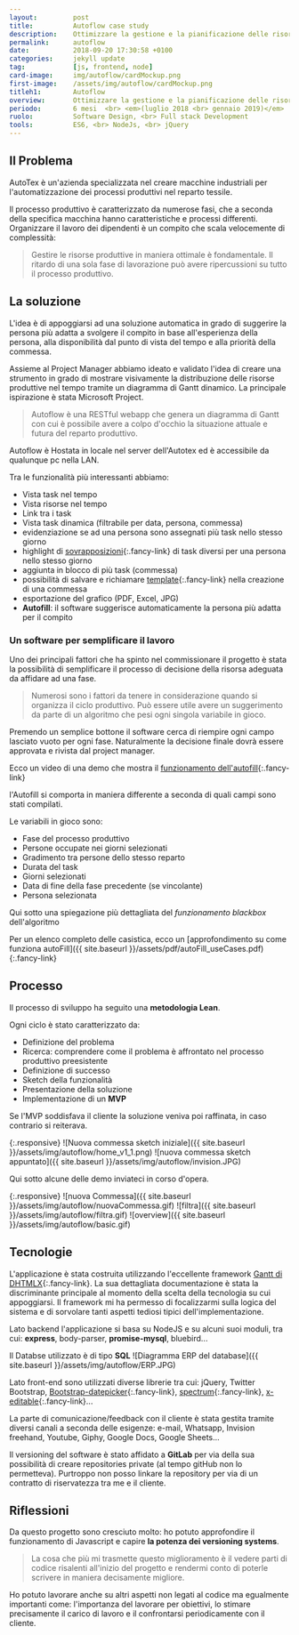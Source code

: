 ```yaml
---
layout:         post
title:          Autoflow case study
description:    Ottimizzare la gestione e la pianificazione delle risorse per il reparto produttivo
permalink:      autoflow
date:           2018-09-20 17:30:58 +0100
categories:     jekyll update
tag:            [js, frontend, node]
card-image:     img/autoflow/cardMockup.png
first-image:    /assets/img/autoflow/cardMockup.png
titleh1:        Autoflow
overview:       Ottimizzare la gestione e la pianificazione delle risorse per il reparto produttivo
periodo:        6 mesi  <br> <em>(luglio 2018 <br> gennaio 2019)</em>
ruolo:          Software Design, <br> Full stack Development
tools:          ES6, <br> NodeJs, <br> jQuery
---
```


<section id="designProblem" markdown="1">

## Il Problema
AutoTex è un'azienda specializzata nel creare macchine industriali per l'automatizzazione dei processi produttivi nel reparto tessile.

Il processo produttivo è caratterizzato da numerose fasi, che a seconda della specifica macchina hanno caratteristiche e processi differenti. Organizzare il lavoro dei dipendenti è un compito che scala velocemente di complessità: 

> Gestire le risorse produttive in maniera ottimale è fondamentale. Il ritardo di una sola fase di lavorazione può avere ripercussioni su tutto il processo produttivo.

</section>



<section id="solution" markdown="1">

## La soluzione
L'idea è di appoggiarsi ad una soluzione automatica in grado di suggerire la persona più adatta a svolgere il compito in base all'esperienza della persona, alla disponibilità dal punto di vista del tempo e alla priorità della commessa.

Assieme al Project Manager abbiamo ideato e validato l'idea di creare una strumento in grado di mostrare visivamente la distribuzione delle risorse produttive nel tempo tramite un diagramma di Gantt dinamico. La principale ispirazione è stata Microsoft Project.

<!-- Da ciò nasce Autoflow. -->

> Autoflow è una RESTful webapp che genera un diagramma di Gantt con cui è possibile avere a colpo d'occhio la situazione attuale e futura del reparto produttivo.  

Autoflow è Hostata in locale nel server dell'Autotex ed è accessibile da qualunque pc nella LAN.

Tra le funzionalità più interessanti abbiamo:

- Vista task nel tempo
- Vista risorse nel tempo
- Link tra i task
- Vista task dinamica (filtrabile per data, persona, commessa)
- evidenziazione se ad una persona sono assegnati più task nello stesso giorno
- highlight di [sovrapposizioni](https://www.youtube.com/watch?v=RPA1ZI1H3Y4){:.fancy-link} di task diversi per una persona nello stesso giorno
- aggiunta in blocco di più task (commessa)
- possibilità di salvare e richiamare [template](https://www.youtube.com/watch?v=VyJ8W_1bL4I){:.fancy-link} nella creazione di una commessa
- esportazione del grafico (PDF, Excel, JPG)
- **Autofill**: il software suggerisce automaticamente la persona più adatta per il compito

<!-- ha chiesto il mio aiuto nello sviluppare una soluzione customizzata  -->
</section>



<section id="obstacles" markdown="1">

### Un software per semplificare il lavoro
Uno dei principali fattori che ha spinto nel commissionare il progetto è stata la possibilità di semplificare il processo di decisione della risorsa adeguata da affidare ad una fase.

> Numerosi sono i fattori da tenere in considerazione quando si organizza il ciclo produttivo. Può essere utile avere un suggerimento da parte di un algoritmo che pesi ogni singola variabile in gioco. 

Premendo un semplice bottone il software cerca di riempire ogni campo lasciato vuoto per ogni fase.
Naturalmente la decisione finale dovrà essere approvata e rivista dal project manager.

Ecco un video di una demo che mostra il [funzionamento dell'autofill](https://www.youtube.com/watch?v=TtTQlTX_fKY){:.fancy-link}


l'Autofill si comporta in maniera differente a seconda di quali campi sono stati compilati.

Le variabili in gioco sono:
- Fase del processo produttivo 
- Persone occupate nei giorni selezionati
- Gradimento tra persone dello stesso reparto
- Durata del task
- Giorni selezionati
- Data di fine della fase precedente (se vincolante)
- Persona selezionata

Qui sotto una spiegazione più dettagliata del *funzionamento blackbox* dell'algoritmo 



Per un elenco completo delle casistica, ecco un [approfondimento su come funziona autoFill]({{ site.baseurl }}/assets/pdf/autoFill_useCases.pdf){:.fancy-link}

</section>



<section id="process" markdown="1">

## Processo

Il processo di sviluppo ha seguito una **metodologia Lean**.

Ogni ciclo è stato caratterizzato da:

- Definizione del problema
- Ricerca: comprendere come il problema è affrontato nel processo produttivo preesistente 
- Definizione di successo
- Sketch della funzionalità 
- Presentazione della soluzione 
- Implementazione di un **MVP**

Se l'MVP soddisfava il cliente la soluzione veniva poi raffinata, in caso contrario si reiterava.


{:.responsive}
![Nuova commessa sketch iniziale]({{ site.baseurl }}/assets/img/autoflow/home_v1_1.png)
![nuova commessa sketch appuntato]({{ site.baseurl }}/assets/img/autoflow/invision.JPG)
<!-- Altre immagini prese dal blocco note -->


Qui sotto alcune delle demo inviateci in corso d'opera.

{:.responsive}
![nuova Commessa]({{ site.baseurl }}/assets/img/autoflow/nuovaCommessa.gif)
![filtra]({{ site.baseurl }}/assets/img/autoflow/filtra.gif)
![overview]({{ site.baseurl }}/assets/img/autoflow/basic.gif)

</section>



<section id="tech" markdown="1">

## Tecnologie

L'applicazione è stata costruita utilizzando l'eccellente framework [Gantt di DHTMLX](https://docs.dhtmlx.com/gantt/){:.fancy-link}.
La sua dettagliata documentazione è stata la discriminante principale al momento della scelta della tecnologia su cui appoggiarsi. 
Il framework mi ha permesso di focalizzarmi sulla logica del sistema e di sorvolare tanti aspetti tediosi tipici dell'implementazione.

Lato backend l'applicazione si basa su NodeJS e su alcuni suoi moduli, tra cui: **express**, body-parser, **promise-mysql**, bluebird...

Il Databse utilizzato è di tipo **SQL**
![Diagramma ERP del database]({{ site.baseurl }}/assets/img/autoflow/ERP.JPG)

Lato front-end sono utilizzati diverse librerie tra cui: jQuery, Twitter Bootstrap, [Bootstrap-datepicker](https://bootstrap-datepicker.readthedocs.io/en/latest/){:.fancy-link}, [spectrum](https://bgrins.github.io/spectrum/){:.fancy-link}, [x-editable](https://vitalets.github.io/x-editable/){:.fancy-link}... 

La parte di comunicazione/feedback con il cliente è stata gestita tramite diversi canali a seconda delle esigenze: e-mail, Whatsapp, Invision freehand, Youtube, Giphy, Google Docs, Google Sheets...

Il versioning del software è stato affidato a **GitLab** per via della sua possibilità di creare repositories private (al tempo gitHub non lo permetteva). 
Purtroppo non posso linkare la repository per via di un contratto di riservatezza tra me e il cliente.
</section>




<section id="learned" markdown="1">

## Riflessioni
Da questo progetto sono cresciuto molto: ho potuto approfondire il funzionamento di Javascript e capire **la potenza dei versioning systems**.

> La cosa che più mi trasmette questo miglioramento è il vedere parti di codice risalenti all'inizio del progetto e rendermi conto di poterle scrivere in maniera decisamente migliore.

Ho potuto lavorare anche su altri aspetti non legati al codice ma egualmente importanti come:  l'importanza del lavorare per obiettivi, lo stimare precisamente il carico di lavoro e il confrontarsi periodicamente con il cliente.

</section>
